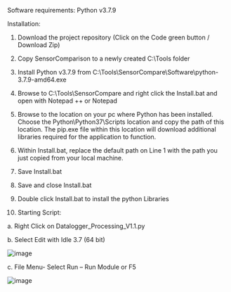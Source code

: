 Software requirements: Python v3.7.9

Installation:

1. Download the project repository (Click on the Code green button / Download Zip)

2. Copy SensorComparison to a newly created C:\Tools folder

3. Install Python v3.7.9 from C:\Tools\SensorCompare\Software\python-3.7.9-amd64.exe

4. Browse to C:\Tools\SensorCompare and right click the Install.bat and open with Notepad ++ or Notepad

5. Browse to the location on your pc where Python has been installed. Choose the Python\Python37\Scripts location and copy the path of this location. The pip.exe file within this location will download additional libraries required for the application to function.

6. Within Install.bat, replace the default path on Line 1 with the path you just copied from your local machine.

7. Save Install.bat

8. Save and close Install.bat

9. Double click Install.bat to install the python Libraries

10. Starting Script:

  a. Right Click on Datalogger_Processing_V1.1.py

  b. Select Edit with Idle 3.7 (64 bit)
  
  ![image](https://github.com/HydroPanadas/SensorCompairson/assets/80972086/aa21ad19-4a8e-451f-a6df-e76b23368f8c)
  
  c. File Menu- Select Run – Run Module or F5
  
  ![image](https://github.com/HydroPanadas/SensorCompairson/assets/80972086/15abb123-31fb-420c-9b95-1901a5c296f5)
